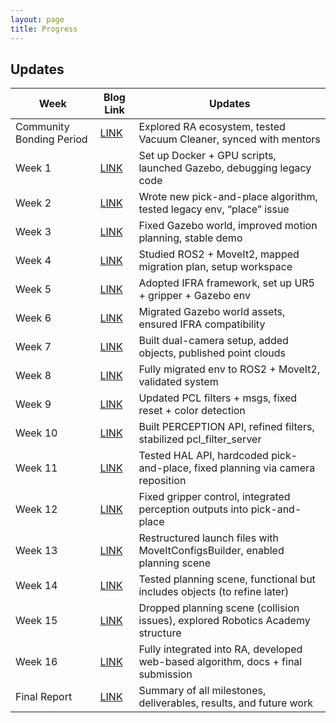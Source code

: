 ```yaml
---
layout: page
title: Progress
---
```


## Updates

| Week | Blog Link | Updates |
| -----| ---------- | ---------- |
| Community Bonding Period | [LINK](https://theroboticsclub.github.io/gsoc2025-Shu_Xiao/blog/2025-05-30-Community-Bonding-Period/) | Explored RA ecosystem, tested Vacuum Cleaner, synced with mentors |
| Week 1 | [LINK](https://theroboticsclub.github.io/gsoc2025-Shu_Xiao/blog/2025-06-08-Week-1/) | Set up Docker + GPU scripts, launched Gazebo, debugging legacy code |
| Week 2 | [LINK](https://theroboticsclub.github.io/gsoc2025-Shu_Xiao/blog/2025-06-15-Week-2/) | Wrote new pick-and-place algorithm, tested legacy env, “place” issue |
| Week 3 | [LINK](https://theroboticsclub.github.io/gsoc2025-Shu_Xiao/blog/2025-06-22-Week-3/) | Fixed Gazebo world, improved motion planning, stable demo |
| Week 4 | [LINK](https://theroboticsclub.github.io/gsoc2025-Shu_Xiao/blog/2025-06-29-Week-4/) | Studied ROS2 + MoveIt2, mapped migration plan, setup workspace |
| Week 5 | [LINK](https://theroboticsclub.github.io/gsoc2025-Shu_Xiao/blog/2025-07-06-Week-5/) | Adopted IFRA framework, set up UR5 + gripper + Gazebo env |
| Week 6 | [LINK](https://theroboticsclub.github.io/gsoc2025-Shu_Xiao/blog/2025-07-13-Week-6/) | Migrated Gazebo world assets, ensured IFRA compatibility |
| Week 7 | [LINK](https://theroboticsclub.github.io/gsoc2025-Shu_Xiao/blog/2025-07-20-Week-7/) | Built dual-camera setup, added objects, published point clouds |
| Week 8 | [LINK](https://theroboticsclub.github.io/gsoc2025-Shu_Xiao/blog/2025-07-27-Week-8/) | Fully migrated env to ROS2 + MoveIt2, validated system |
| Week 9 | [LINK](https://theroboticsclub.github.io/gsoc2025-Shu_Xiao/blog/2025-08-03-Week-9/) | Updated PCL filters + msgs, fixed reset + color detection |
| Week 10 | [LINK](https://theroboticsclub.github.io/gsoc2025-Shu_Xiao/blog/2025-08-10-Week-10/) | Built PERCEPTION API, refined filters, stabilized pcl_filter_server |
| Week 11 | [LINK](https://theroboticsclub.github.io/gsoc2025-Shu_Xiao/blog/2025-08-17-Week-11/) | Tested HAL API, hardcoded pick-and-place, fixed planning via camera reposition |
| Week 12 | [LINK](https://theroboticsclub.github.io/gsoc2025-Shu_Xiao/blog/2025-08-24-Week-12/) | Fixed gripper control, integrated perception outputs into pick-and-place |
| Week 13 | [LINK](https://theroboticsclub.github.io/gsoc2025-Shu_Xiao/blog/2025-08-31-Week-13/) | Restructured launch files with MoveItConfigsBuilder, enabled planning scene |
| Week 14 | [LINK](https://theroboticsclub.github.io/gsoc2025-Shu_Xiao/blog/2025-09-07-Week-14/) | Tested planning scene, functional but includes objects (to refine later) |
| Week 15 | [LINK](https://theroboticsclub.github.io/gsoc2025-Shu_Xiao/blog/2025-09-14-Week-15/) | Dropped planning scene (collision issues), explored Robotics Academy structure |
| Week 16 | [LINK](https://theroboticsclub.github.io/gsoc2025-Shu_Xiao/blog/2025-09-21-Week-16/) | Fully integrated into RA, developed web-based algorithm, docs + final submission |
| Final Report | [LINK](https://theroboticsclub.github.io/gsoc2025-Shu_Xiao/blog/2025-09-28-Final-Report/) | Summary of all milestones, deliverables, results, and future work |
